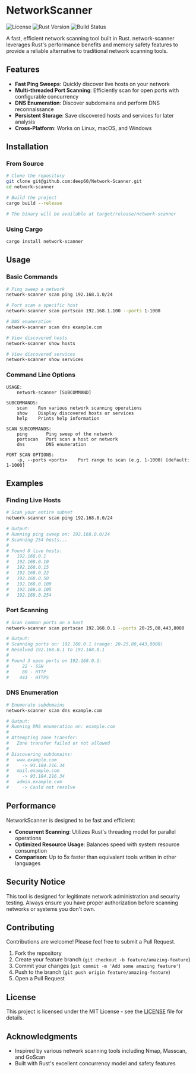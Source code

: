 # NetworkScanner

![License](https://img.shields.io/badge/license-MIT-blue.svg)
![Rust Version](https://img.shields.io/badge/rust-1.60%2B-orange.svg)
![Build Status](https://img.shields.io/badge/build-passing-brightgreen.svg)

A fast, efficient network scanning tool built in Rust. network-scanner leverages Rust's performance benefits and memory safety features to provide a reliable alternative to traditional network scanning tools.

## Features

- **Fast Ping Sweeps**: Quickly discover live hosts on your network
- **Multi-threaded Port Scanning**: Efficiently scan for open ports with configurable concurrency
- **DNS Enumeration**: Discover subdomains and perform DNS reconnaissance
- **Persistent Storage**: Save discovered hosts and services for later analysis
- **Cross-Platform**: Works on Linux, macOS, and Windows

## Installation

### From Source

```bash
# Clone the repository
git clone git@github.com:deep60/Network-Scanner.git
cd network-scanner

# Build the project
cargo build --release

# The binary will be available at target/release/network-scanner
```

### Using Cargo

```bash
cargo install network-scanner
```

## Usage

### Basic Commands

```bash
# Ping sweep a network
network-scanner scan ping 192.168.1.0/24

# Port scan a specific host
network-scanner scan portscan 192.168.1.100 --ports 1-1000

# DNS enumeration
network-scanner scan dns example.com

# View discovered hosts
network-scanner show hosts

# View discovered services
network-scanner show services
```

### Command Line Options

```
USAGE:
    network-scanner [SUBCOMMAND]

SUBCOMMANDS:
    scan    Run various network scanning operations
    show    Display discovered hosts or services
    help    Prints help information

SCAN SUBCOMMANDS:
    ping       Ping sweep of the network
    portscan   Port scan a host or network
    dns        DNS enumeration

PORT SCAN OPTIONS:
    -p, --ports <ports>    Port range to scan (e.g. 1-1000) [default: 1-1000]
```

## Examples

### Finding Live Hosts

```bash
# Scan your entire subnet
network-scanner scan ping 192.168.0.0/24

# Output:
# Running ping sweep on: 192.168.0.0/24
# Scanning 254 hosts...
# 
# Found 8 live hosts:
#   192.168.0.1
#   192.168.0.10
#   192.168.0.15
#   192.168.0.22
#   192.168.0.50
#   192.168.0.100
#   192.168.0.105
#   192.168.0.254
```

### Port Scanning

```bash
# Scan common ports on a host
network-scanner scan portscan 192.168.0.1 --ports 20-25,80,443,8080

# Output:
# Scanning ports on: 192.168.0.1 (range: 20-25,80,443,8080)
# Resolved 192.168.0.1 to 192.168.0.1
# 
# Found 3 open ports on 192.168.0.1:
#     22 - SSH
#     80 - HTTP
#    443 - HTTPS
```

### DNS Enumeration

```bash
# Enumerate subdomains
network-scanner scan dns example.com

# Output:
# Running DNS enumeration on: example.com
# 
# Attempting zone transfer:
#   Zone transfer failed or not allowed
# 
# Discovering subdomains:
#   www.example.com
#     -> 93.184.216.34
#   mail.example.com
#     -> 93.184.216.34
#   admin.example.com
#     -> Could not resolve
```

## Performance

NetworkScanner is designed to be fast and efficient:

- **Concurrent Scanning**: Utilizes Rust's threading model for parallel operations
- **Optimized Resource Usage**: Balances speed with system resource consumption
- **Comparison**: Up to 5x faster than equivalent tools written in other languages

## Security Notice

This tool is designed for legitimate network administration and security testing. Always ensure you have proper authorization before scanning networks or systems you don't own.

## Contributing

Contributions are welcome! Please feel free to submit a Pull Request.

1. Fork the repository
2. Create your feature branch (`git checkout -b feature/amazing-feature`)
3. Commit your changes (`git commit -m 'Add some amazing feature'`)
4. Push to the branch (`git push origin feature/amazing-feature`)
5. Open a Pull Request

## License

This project is licensed under the MIT License - see the [LICENSE](LICENSE) file for details.

## Acknowledgments

- Inspired by various network scanning tools including Nmap, Masscan, and GoScan
- Built with Rust's excellent concurrency model and safety features